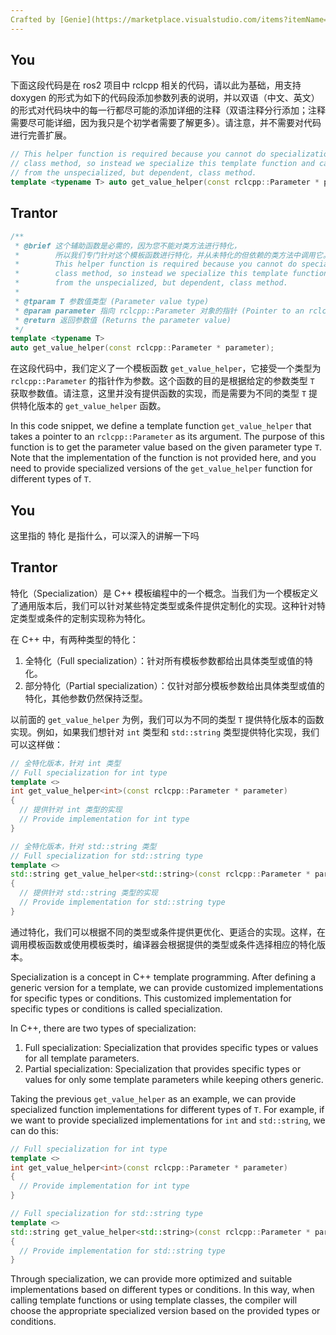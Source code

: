```yaml
---
Crafted by [Genie](https://marketplace.visualstudio.com/items?itemName=genieai.chatgpt-vscode)
---
```


## You

下面这段代码是在 ros2 项目中 rclcpp 相关的代码，请以此为基础，用支持 doxygen 的形式为如下的代码段添加参数列表的说明，并以双语（中文、英文）的形式对代码块中的每一行都尽可能的添加详细的注释（双语注释分行添加；注释需要尽可能详细，因为我只是个初学者需要了解更多）。请注意，并不需要对代码进行完善扩展。

```cpp
// This helper function is required because you cannot do specialization on a
// class method, so instead we specialize this template function and call it
// from the unspecialized, but dependent, class method.
template <typename T> auto get_value_helper(const rclcpp::Parameter * parameter);

```

## Trantor

```cpp
/**
 * @brief 这个辅助函数是必需的，因为您不能对类方法进行特化，
 *        所以我们专门针对这个模板函数进行特化，并从未特化的但依赖的类方法中调用它。
 *        This helper function is required because you cannot do specialization on a
 *        class method, so instead we specialize this template function and call it
 *        from the unspecialized, but dependent, class method.
 *
 * @tparam T 参数值类型 (Parameter value type)
 * @param parameter 指向 rclcpp::Parameter 对象的指针 (Pointer to an rclcpp::Parameter object)
 * @return 返回参数值 (Returns the parameter value)
 */
template <typename T>
auto get_value_helper(const rclcpp::Parameter * parameter);
```

在这段代码中，我们定义了一个模板函数 `get_value_helper`，它接受一个类型为 `rclcpp::Parameter` 的指针作为参数。这个函数的目的是根据给定的参数类型 `T` 获取参数值。请注意，这里并没有提供函数的实现，而是需要为不同的类型 `T` 提供特化版本的 `get_value_helper` 函数。

In this code snippet, we define a template function `get_value_helper` that takes a pointer to an `rclcpp::Parameter` as its argument. The purpose of this function is to get the parameter value based on the given parameter type `T`. Note that the implementation of the function is not provided here, and you need to provide specialized versions of the `get_value_helper` function for different types of `T`.

## You

这里指的 特化 是指什么，可以深入的讲解一下吗

## Trantor

特化（Specialization）是 C++ 模板编程中的一个概念。当我们为一个模板定义了通用版本后，我们可以针对某些特定类型或条件提供定制化的实现。这种针对特定类型或条件的定制实现称为特化。

在 C++ 中，有两种类型的特化：

1. 全特化（Full specialization）：针对所有模板参数都给出具体类型或值的特化。
2. 部分特化（Partial specialization）：仅针对部分模板参数给出具体类型或值的特化，其他参数仍然保持泛型。

以前面的 `get_value_helper` 为例，我们可以为不同的类型 `T` 提供特化版本的函数实现。例如，如果我们想针对 `int` 类型和 `std::string` 类型提供特化实现，我们可以这样做：

```cpp
// 全特化版本，针对 int 类型
// Full specialization for int type
template <>
int get_value_helper<int>(const rclcpp::Parameter * parameter)
{
  // 提供针对 int 类型的实现
  // Provide implementation for int type
}

// 全特化版本，针对 std::string 类型
// Full specialization for std::string type
template <>
std::string get_value_helper<std::string>(const rclcpp::Parameter * parameter)
{
  // 提供针对 std::string 类型的实现
  // Provide implementation for std::string type
}
```

通过特化，我们可以根据不同的类型或条件提供更优化、更适合的实现。这样，在调用模板函数或使用模板类时，编译器会根据提供的类型或条件选择相应的特化版本。

Specialization is a concept in C++ template programming. After defining a generic version for a template, we can provide customized implementations for specific types or conditions. This customized implementation for specific types or conditions is called specialization.

In C++, there are two types of specialization:

1. Full specialization: Specialization that provides specific types or values for all template parameters.
2. Partial specialization: Specialization that provides specific types or values for only some template parameters while keeping others generic.

Taking the previous `get_value_helper` as an example, we can provide specialized function implementations for different types of `T`. For example, if we want to provide specialized implementations for `int` and `std::string`, we can do this:

```cpp
// Full specialization for int type
template <>
int get_value_helper<int>(const rclcpp::Parameter * parameter)
{
  // Provide implementation for int type
}

// Full specialization for std::string type
template <>
std::string get_value_helper<std::string>(const rclcpp::Parameter * parameter)
{
  // Provide implementation for std::string type
}
```

Through specialization, we can provide more optimized and suitable implementations based on different types or conditions. In this way, when calling template functions or using template classes, the compiler will choose the appropriate specialized version based on the provided types or conditions.
